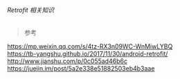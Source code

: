 ###### Retrofit 相关知识

> 参考

https://mp.weixin.qq.com/s/4tz-RX3n09WC-WnMiwLYBQ  
https://tb-yangshu.github.io/2017/11/30/android-retrofit/  
http://www.jianshu.com/p/0c055ad46b6c  
https://juejin.im/post/5a2e338e51882503eb4b3aae  

